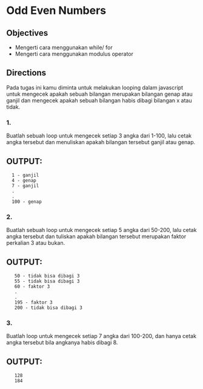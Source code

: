# Odd Even Numbers
## Objectives
- Mengerti cara menggunakan while/ for
- Mengerti cara menggunakan modulus operator
## Directions
Pada tugas ini kamu diminta untuk melakukan looping dalam javascript untuk mengecek apakah sebuah bilangan merupakan bilangan genap atau ganjil dan mengecek apakah sebuah bilangan habis dibagi bilangan x atau tidak.

### 1.
Buatlah sebuah loop untuk mengecek setiap 3 angka dari 1-100, lalu cetak angka tersebut dan menuliskan apakah bilangan tersebut ganjil atau genap.

OUTPUT:
--------
```
  1 - ganjil
  4 - genap
  7 - ganjil
  .
  .
  100 - genap
```
### 2.
Buatlah sebuah loop untuk mengecek setiap 5 angka dari 50-200, lalu cetak angka tersebut dan tuliskan apakah bilangan tersebut merupakan faktor perkalian 3 atau bukan.

OUTPUT:
--------
```
   50 - tidak bisa dibagi 3
   55 - tidak bisa dibagi 3
   60 - faktor 3
   .
   .
   195 - faktor 3
   200 - tidak bisa dibagi 3
```
### 3.
Buatlah loop untuk mengecek setiap 7 angka dari 100-200, dan hanya cetak angka tersebut bila angkanya habis dibagi 8.

OUTPUT:
--------
```
   128
   184
```